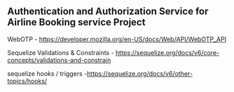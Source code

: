 ## Authentication and Authorization Service for Airline Booking service Project

WebOTP
    - https://developer.mozilla.org/en-US/docs/Web/API/WebOTP_API

Sequelize Validations & Constraints
    - https://sequelize.org/docs/v6/core-concepts/validations-and-constrain

sequelize hooks / triggers
    -https://sequelize.org/docs/v6/other-topics/hooks/
